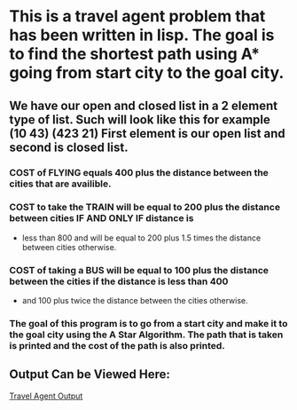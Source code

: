 # This is a travel agent problem that has been written in lisp. The goal is to find the shortest path using A* going from start city to the goal city.

## We have our open and closed list in a 2 element type of list. Such will look like this for example (10 43) (423 21) First element is our open list and second is closed list.

### COST of FLYING equals 400 plus the distance between the cities that are availible.

### COST to take the TRAIN will be equal to 200 plus the distance between cities IF AND ONLY IF distance is
* less than 800 and will be equal to 200 plus 1.5 times the distance between cities otherwise.

### COST of taking a BUS will be equal to 100 plus the distance between the cities if the distance is less than 400
 * and 100 plus twice the distance between the cities otherwise.

### The goal of this program is to go from a start city and make it to the goal city using the A Star Algorithm. The path that is taken is printed and the cost of the path is also printed.

## Output Can be Viewed Here:
[Travel Agent Output](TravelAgent-output)

